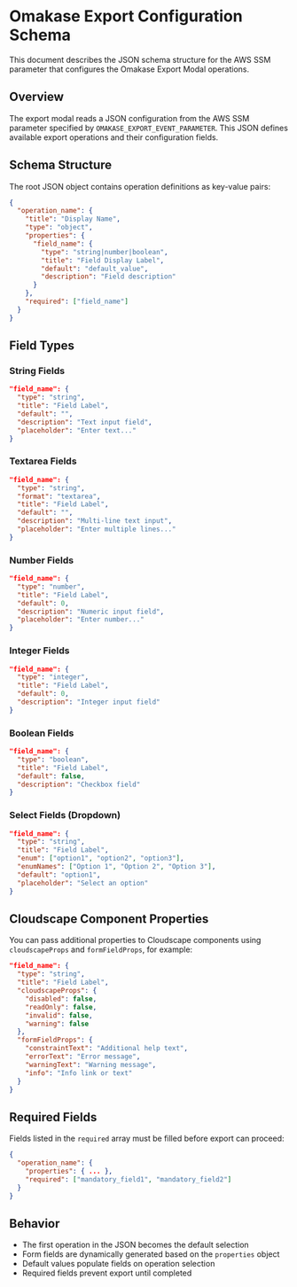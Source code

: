 # Omakase Export Configuration Schema

This document describes the JSON schema structure for the AWS SSM parameter that configures the Omakase Export Modal operations.

## Overview

The export modal reads a JSON configuration from the AWS SSM parameter specified by `OMAKASE_EXPORT_EVENT_PARAMETER`. This JSON defines available export operations and their configuration fields.

## Schema Structure

The root JSON object contains operation definitions as key-value pairs:

```json
{
  "operation_name": {
    "title": "Display Name",
    "type": "object",
    "properties": {
      "field_name": {
        "type": "string|number|boolean",
        "title": "Field Display Label",
        "default": "default_value",
        "description": "Field description"
      }
    },
    "required": ["field_name"]
  }
}
```

## Field Types

### String Fields

```json
"field_name": {
  "type": "string",
  "title": "Field Label",
  "default": "",
  "description": "Text input field",
  "placeholder": "Enter text..."
}
```

### Textarea Fields

```json
"field_name": {
  "type": "string",
  "format": "textarea",
  "title": "Field Label",
  "default": "",
  "description": "Multi-line text input",
  "placeholder": "Enter multiple lines..."
}
```

### Number Fields

```json
"field_name": {
  "type": "number",
  "title": "Field Label", 
  "default": 0,
  "description": "Numeric input field",
  "placeholder": "Enter number..."
}
```

### Integer Fields

```json
"field_name": {
  "type": "integer",
  "title": "Field Label", 
  "default": 0,
  "description": "Integer input field"
}
```

### Boolean Fields

```json
"field_name": {
  "type": "boolean",
  "title": "Field Label",
  "default": false,
  "description": "Checkbox field"
}
```

### Select Fields (Dropdown)

```json
"field_name": {
  "type": "string",
  "title": "Field Label",
  "enum": ["option1", "option2", "option3"],
  "enumNames": ["Option 1", "Option 2", "Option 3"],
  "default": "option1",
  "placeholder": "Select an option"
}
```

## Cloudscape Component Properties

You can pass additional properties to Cloudscape components using `cloudscapeProps` and `formFieldProps`, for example:

```json
"field_name": {
  "type": "string",
  "title": "Field Label",
  "cloudscapeProps": {
    "disabled": false,
    "readOnly": false,
    "invalid": false,
    "warning": false
  },
  "formFieldProps": {
    "constraintText": "Additional help text",
    "errorText": "Error message",
    "warningText": "Warning message",
    "info": "Info link or text"
  }
}
```

## Required Fields

Fields listed in the `required` array must be filled before export can proceed:

```json
{
  "operation_name": {
    "properties": { ... },
    "required": ["mandatory_field1", "mandatory_field2"]
  }
}
```

## Behavior

- The first operation in the JSON becomes the default selection
- Form fields are dynamically generated based on the `properties` object
- Default values populate fields on operation selection
- Required fields prevent export until completed
